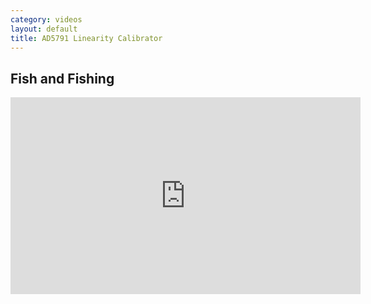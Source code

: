 ```yaml
---
category: videos
layout: default
title: AD5791 Linearity Calibrator
---
```


## Fish and Fishing

<iframe width="560" height="315" src="https://www.youtube.com/embed/fTkHihhLNs4?si=0lwrf2pBLm1VLYU8" title="YouTube video player" frameborder="0" allow="accelerometer; autoplay; clipboard-write; encrypted-media; gyroscope; picture-in-picture; web-share" referrerpolicy="strict-origin-when-cross-origin" allowfullscreen></iframe>